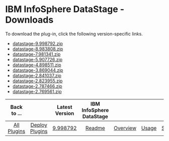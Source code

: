 
# IBM InfoSphere DataStage - Downloads

To download the plug-in, click the following version-specific links.
- [datastage-9.998792.zip](https://raw.githubusercontent.com/UrbanCode/IBM-UCD-PLUGINS/main/files/datastage/datastage-9.998792.zip)
- [datastage-8.983808.zip](https://raw.githubusercontent.com/UrbanCode/IBM-UCD-PLUGINS/main/files/datastage/datastage-8.983808.zip)
- [datastage-7.981341.zip](https://raw.githubusercontent.com/UrbanCode/IBM-UCD-PLUGINS/main/files/datastage/datastage-7.981341.zip)
- [datastage-5.907726.zip](https://raw.githubusercontent.com/UrbanCode/IBM-UCD-PLUGINS/main/files/datastage/datastage-5.907726.zip)
- [datastage-4.898511.zip](https://raw.githubusercontent.com/UrbanCode/IBM-UCD-PLUGINS/main/files/datastage/datastage-4.898511.zip)
- [datastage-3.869044.zip](https://raw.githubusercontent.com/UrbanCode/IBM-UCD-PLUGINS/main/files/datastage/datastage-3.869044.zip)
- [datastage-2.841037.zip](https://raw.githubusercontent.com/UrbanCode/IBM-UCD-PLUGINS/main/files/datastage/datastage-2.841037.zip)
- [datastage-2.823955.zip](https://raw.githubusercontent.com/UrbanCode/IBM-UCD-PLUGINS/main/files/datastage/datastage-2.823955.zip)
- [datastage-2.787466.zip](https://raw.githubusercontent.com/UrbanCode/IBM-UCD-PLUGINS/main/files/datastage/datastage-2.787466.zip)
- [datastage-2.769561.zip](https://raw.githubusercontent.com/UrbanCode/IBM-UCD-PLUGINS/main/files/datastage/datastage-2.769561.zip)

|Back to ...||Latest Version|IBM InfoSphere DataStage ||||
| :---: | :---: | :---: | :---: | :---: | :---: | :---: |
|[All Plugins](../../index.md)|[Deploy Plugins](../README.md)|[9.998792](https://raw.githubusercontent.com/UrbanCode/IBM-UCD-PLUGINS/main/files/datastage/datastage-9.998792.zip)|[Readme](README.md)|[Overview](overview.md)|[Usage](usage.md)|[Steps](steps.md)|
